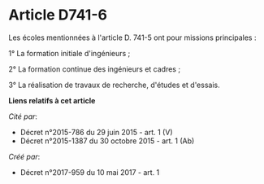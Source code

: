 # Article D741-6

Les écoles mentionnées à l'article D. 741-5 ont pour missions principales :

1° La formation initiale d'ingénieurs ;

2° La formation continue des ingénieurs et cadres ;

3° La réalisation de travaux de recherche, d'études et d'essais.

**Liens relatifs à cet article**

_Cité par_:

  - Décret n°2015-786 du 29 juin 2015 - art. 1 (V)
  - Décret n°2015-1387 du 30 octobre 2015 - art. 1 (Ab)

_Créé par_:

  - Décret n°2017-959 du 10 mai 2017 - art. 1

